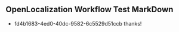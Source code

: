 ## OpenLocalization Workflow Test MarkDown

* fd4b1683-4ed0-40dc-9582-6c5529d51ccb 
thanks!



<!--HONumber=Jan16_HO3-->
